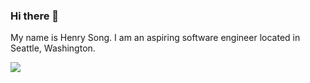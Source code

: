 ### Hi there 👋

My name is Henry Song. I am an aspiring software engineer located in Seattle, Washington. 

<img align="center" src="https://github-readme-stats.vercel.app/api/<CARD_TYPE>/?username=<USERNAME>&theme=<THEME_NAME>" />


<!--
**henryxsong/henryxsong** is a ✨ _special_ ✨ repository because its `README.md` (this file) appears on your GitHub profile.

Here are some ideas to get you started:

- 🔭 I’m currently working on ...
- 🌱 I’m currently learning ...
- 👯 I’m looking to collaborate on ...
- 🤔 I’m looking for help with ...
- 💬 Ask me about ...
- 📫 How to reach me: ...
- 😄 Pronouns: ...
- ⚡ Fun fact: ...
-->
